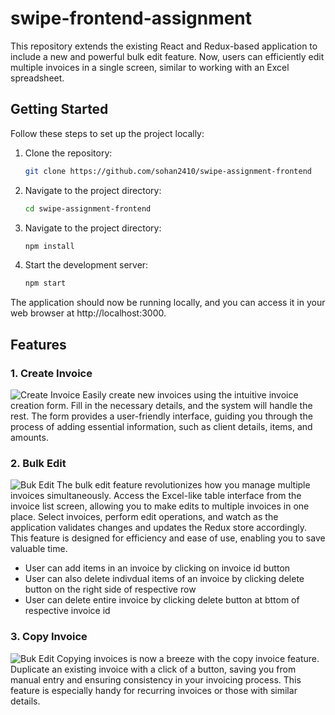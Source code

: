 # swipe-frontend-assignment
This repository extends the existing React and Redux-based application to include a new and powerful bulk edit feature. Now, users can efficiently edit multiple invoices in a single screen, similar to working with an Excel spreadsheet.

## Getting Started

Follow these steps to set up the project locally:

1. Clone the repository:
   ```bash
   git clone https://github.com/sohan2410/swipe-assignment-frontend
2. Navigate to the project directory:
    ```bash
    cd swipe-assignment-frontend
3. Navigate to the project directory:
    ```bash
    npm install
3. Start the development server:
    ```bash
    npm start
The application should now be running locally, and you can access it in your web browser at http://localhost:3000.

## Features
### 1. Create Invoice
![Create Invoice](https://github.com/sohan2410/swipe-assignment-frontend/blob/master/public/create_invoice.png?raw=true)
Easily create new invoices using the intuitive invoice creation form. Fill in the necessary details, and the system will handle the rest. The form provides a user-friendly interface, guiding you through the process of adding essential information, such as client details, items, and amounts.

### 2. Bulk Edit
![Buk Edit](https://github.com/sohan2410/swipe-assignment-frontend/blob/master/public/bulk_edit.png?raw=true)
The bulk edit feature revolutionizes how you manage multiple invoices simultaneously. Access the Excel-like table interface from the invoice list screen, allowing you to make edits to multiple invoices in one place. Select invoices, perform edit operations, and watch as the application validates changes and updates the Redux store accordingly. This feature is designed for efficiency and ease of use, enabling you to save valuable time.
- User can add items in an invoice by clicking on invoice id button
- User can also delete indivdual items of an invoice by clicking delete button on the right side of respective row
- User can delete entire invoice by clicking delete button at bttom of respective invoice id
### 3. Copy Invoice
![Buk Edit](https://github.com/sohan2410/swipe-assignment-frontend/blob/master/public/home_page.png?raw=true)
Copying invoices is now a breeze with the copy invoice feature. Duplicate an existing invoice with a click of a button, saving you from manual entry and ensuring consistency in your invoicing process. This feature is especially handy for recurring invoices or those with similar details.


